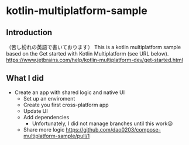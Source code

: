 # kotlin-multiplatform-sample
## Introduction
（苦し紛れの英語で書いております）
This is a kotlin multiplatform sample based on the Get started with Kotlin Multiplatform (see URL below).
https://www.jetbrains.com/help/kotlin-multiplatform-dev/get-started.html

## What I did
- Create an app with shared logic and native UI
  - Set up an enviroment
  - Create you first cross-platform app
  - Update UI
  - Add dependencies
    - Unfortunately, I did not manage branches until this work😢
  - Share more logic https://github.com/dao0203/compose-multiplatform-sample/pull/1

